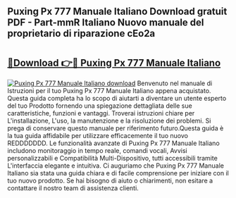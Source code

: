 ## Puxing Px 777 Manuale Italiano Download gratuit PDF - Part-mmR Italiano Nuovo manuale del proprietario di riparazione cEo2a

# <h2><a href="http://dfd0nip.blite.top/?on=Puxing+Px+777+Manuale+Italiano">🔗Download 👉🔴 Puxing Px 777 Manuale Italiano</a></h2>

[![Puxing Px 777 Manuale Italiano download](https://i.imgur.com/lujVjoI.png)](http://dfd0nip.blite.top/?on=Puxing+Px+777+Manuale+Italiano)
Benvenuto nel manuale di Istruzioni per il tuo Puxing Px 777 Manuale Italiano appena acquistato. Questa guida completa ha lo scopo di aiutarti a diventare un utente esperto del tuo Prodotto fornendo una spiegazione dettagliata delle sue caratteristiche, funzioni e vantaggi. Troverai istruzioni chiare per L'installazione, L'uso, la manutenzione e la risoluzione dei problemi. Si prega di conservare questo manuale per riferimento futuro.Questa guida è la tua guida affidabile per utilizzare efficacemente il tuo nuovo REDDDDDDD. Le funzionalità avanzate di Puxing Px 777 Manuale Italiano includono monitoraggio in tempo reale, comandi vocali, Avvisi personalizzabili e Compatibilità Multi-Dispositivo, tutti accessibili tramite L'interfaccia elegante e intuitiva. Ci auguriamo che Puxing Px 777 Manuale Italiano sia stata una guida chiara e di facile comprensione per iniziare con il tuo nuovo prodotto. Se hai bisogno di aiuto o chiarimenti, non esitare a contattare il nostro team di assistenza clienti.

